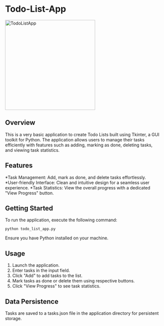 # Todo-List-App

<img width="294" alt="TodoListApp" src="https://github.com/swchoubey/Todo-List-App/assets/97143500/5d7e8c94-5f20-4578-8594-cbb1cd8d37b1">


## Overview

This is a very basic application to create Todo Lists built using Tkinter, a GUI toolkit for Python. The application allows users to manage their tasks efficiently with features such as adding, marking as done, deleting tasks, and viewing task statistics.

## Features

*Task Management: Add, mark as done, and delete tasks effortlessly.
*User-friendly Interface: Clean and intuitive design for a seamless user experience.
*Task Statistics: View the overall progress with a dedicated "View Progress" button.

## Getting Started
To run the application, execute the following command:

`python todo_list_app.py`

Ensure you have Python installed on your machine.

## Usage
1. Launch the application.
2. Enter tasks in the input field.
3. Click "Add" to add tasks to the list.
4. Mark tasks as done or delete them using respective buttons.
5. Click "View Progress" to see task statistics.

## Data Persistence

Tasks are saved to a tasks.json file in the application directory for persistent storage.
